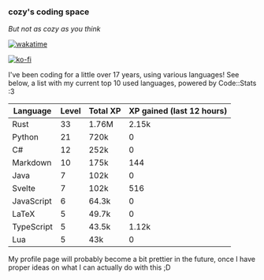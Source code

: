 ### cozy's coding space
*But not as cozy as you think*

[![wakatime](https://wakatime.com/badge/user/c0ba07bb-3421-41be-bd1a-d611e670f250.svg)](https://wakatime.com/@c0ba07bb-3421-41be-bd1a-d611e670f250)

[![ko-fi](https://ko-fi.com/img/githubbutton_sm.svg)](https://ko-fi.com/J3J75ITL4)

I've been coding for a little over 17 years, using various languages! See below, a list with my current top 10 used languages, powered by Code::Stats :3
    
| Language | Level | Total XP | XP gained (last 12 hours) |
| --- | --- | --- | --- |
| Rust | 33 | 1.76M | 2.15k |
| Python | 21 | 720k | 0 |
| C# | 12 | 252k | 0 |
| Markdown | 10 | 175k | 144 |
| Java | 7 | 102k | 0 |
| Svelte | 7 | 102k | 516 |
| JavaScript | 6 | 64.3k | 0 |
| LaTeX | 5 | 49.7k | 0 |
| TypeScript | 5 | 43.5k | 1.12k |
| Lua | 5 | 43k | 0 |
    
My profile page will probably become a bit prettier in the future, once I have proper ideas on what I can actually do with this ;D